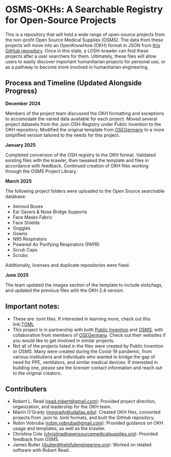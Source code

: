 # OSMS-OKHs: A Searchable Registry for Open-Source Projects
This is a repository that will hold a wide range of open-source projects from the non-profit Open Source Medical Supplies (OSMS). The data from these projects will move into an OpenKnowHow (OKH) format in JSON from [this GitHub repository](https://github.com/iop-alliance/OpenKnowHow/blob/master/res/sample_data/okh-TEMPLATE.toml). Once in this state, a LOSH-krawler can find these projects after a user searchers for them. Ultimately, these files will allow users to easily discover important humanitarian projects for personal use, or as a pathway to become more involved in humanitarian engineering.

## Process and Timeline (Updated Alongside Progress)
**December 2024**

Members of the project team discussed the OKH formatting and exceptions to accomodate the varied data available for each project. Moved several project datasets from the .json OSH-Registry under Public Invention to the OKH repository. Modified the original template from [OSEGermany](https://gitlab.com/OSEGermany) to a more simplified version tailored to the needs for this project.

**January 2025**

Completed conversion of the OSH registry to the OKH format. Validated existing files with the krawler, then tweaked the template and files in accordance with feedback. Continued creation of OKH files working through the OSMS Project Library. 

**March 2025**

The following project folders were uploaded to the Open Source searchable database:
* Aerosol Boxes
* Ear Savers & Nose Bridge Supports
* Face Masks Fabric
* Face Shields
* Goggles
* Gowns
* N95 Respirators
* Powered Air Purifying Respirators (PAPR)
* Scrub Caps
* Scrubs

Additionally, licenses and duplicate repositories were fixed.

**June 2025**

The team updated the images section of the template to include slots/tags, and updated the previous files with the OKH 2.4 version.

## Important notes:
  * These are .toml files. If interested in learning more, check out this link:[TOML](https://toml.io/en/)
  * This project is in partnership with both [Public Invention](https://www.pubinv.org/volunteer/) and [OSMS](https://opensourcemedicalsupplies.org/), with collaboration from members of [OSEGermany](https://gitlab.com/OSEGermany). Check out their websites if you would like to get involved in similar projects.
  * Not all of the projects listed in the files were created by Public Invention or OSMS. Many were created during the Covid-19 pandemic, from various institutions and individuals who wanted to bridge the gap of need for PPE, ventilators, and similar medical devices. If interested in building one, please see the licenser contact information and reach out to the original creators.

## Contributers
  * Robert L. Read (<read.robert@gmail.com>): Provided project direction, organization, and leadership for the OKH team.
  * Mairin O'Grady (<mogrady@udallas.edu>): Created OKH files, converted projects from .json to .toml formats, and built the GitHub repository.
  * Robin Vobruba (<robin.vobruba@gmail.com>): Provided guidance on OKH usage and templates, as well as the krawler.
  * Christina Cole (<christina@opensourcemedicalsupplies.org>): Provided feedback from OSMS.
  * James Butler (<jbutler@helpfulengineering.org>): Worked on related software with Robert Read.
